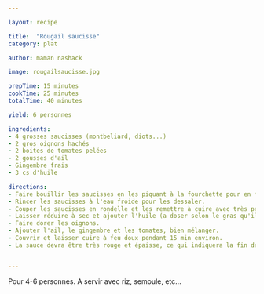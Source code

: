 ```yaml
---

layout: recipe

title:  "Rougail saucisse"
category: plat

author: maman nashack

image: rougailsaucisse.jpg

prepTime: 15 minutes
cookTime: 25 minutes
totalTime: 40 minutes

yield: 6 personnes

ingredients:
- 4 grosses saucisses (montbeliard, diots...)
- 2 gros oignons hachés
- 2 boites de tomates pelées
- 2 gousses d'ail
- Gingembre frais
- 3 cs d'huile

directions:
- Faire bouillir les saucisses en les piquant à la fourchette pour en faire sortir la graisse.
- Rincer les saucisses à l'eau froide pour les dessaler.
- Couper les saucisses en rondelle et les remettre à cuire avec très peux d'eau.
- Laisser réduire à sec et ajouter l'huile (a doser selon le gras qu'il reste...).
- Faire dorer les oignons.
- Ajouter l'ail, le gingembre et les tomates, bien mélanger.
- Couvrir et laisser cuire à feu doux pendant 15 min environ.
- La sauce devra être très rouge et épaisse, ce qui indiquera la fin de la cuisson.


---
```


Pour 4-6 personnes.
A servir avec riz, semoule, etc...

